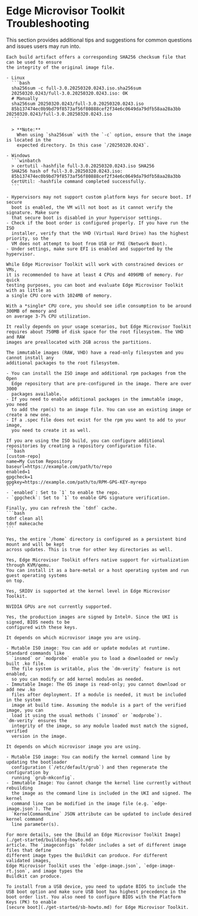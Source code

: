 # Edge Microvisor Toolkit Troubleshooting

This section provides additional tips and suggestions for common questions
and issues users may run into.

````{dropdown} How do I verify the integrity of a microvisor image?
Each build artifact offers a corresponding SHA256 checksum file that can be used to ensure
the integrity of the original image file.

- Linux
  ```bash
  sha256sum -c full-3.0.20250320.0243.iso.sha256sum
  20250320.0243/full-3.0.20250320.0243.iso: OK
  # Manually
  sha256sum 20250320.0243/full-3.0.20250320.0243.iso
  85b137474ec0b9bd79f8573af56f80888cef2f34e6c0649da79dfb58aa28a3bb  20250320.0243/full-3.0.20250320.0243.iso
  ```

  > **Note:**
    When using `sha256sum` with the `-c` option, ensure that the image is located in the
    expected directory. In this case `/20250320.0243`.

- Windows
  ```winbatch
  > certutil -hashfile full-3.0.20250320.0243.iso SHA256
  SHA256 hash of full-3.0.20250320.0243.iso:
  85b137474ec0b9bd79f8573af56f80888cef2f34e6c0649da79dfb58aa28a3bb
  CertUtil: -hashfile command completed successfully.
  ```
````

````{dropdown} Edge Microvisor Toolkit does not boot. I'm trying to run it as a VM.
- Hypervisors may not support custom platform keys for secure boot. If secure
  boot is enabled, the VM will not boot as it cannot verify the signature. Make sure
  that secure boot is disabled in your hypervisor settings.
- Check if the boot order is configured properly. If you have run the ISO
  installer, verify that the VHD (Virtual Hard Drive) has the highest priority, so the
  VM does not attempt to boot from USB or PXE (Network Boot).
- Under settings, make sure EFI is enabled and supported by the hypervisor.
````


````{dropdown} How many CPUs and how much memory should I allocate?
While Edge Microvisor Toolkit will work with constrained devices or VMs,
it is recommended to have at least 4 CPUs and 4096MB of memory. For quick
testing purposes, you can boot and evaluate Edge Microvisor Toolkit with as little as
a single CPU core with 1024MB of memory.
````


````{dropdown} How much CPU and memory does Edge Microvisor Toolkit consume when idle?
With a *single* CPU core, you should see idle consumption to be around 300MB of memory and
on average 3-7% CPU utilization.
````


````{dropdown} How much disk space do I need to allocate for Edge Microvisor Toolkit?
It really depends on your usage scenarios, but Edge Microvisor Toolkit
requires about 750MB of disk space for the root filesystem. The VHD and RAW
images are preallocated with 2GB across the partitions.
````


````{dropdown} How do I install additional rpm packages?
The immutable images (RAW, VHD) have a read-only filesystem and you cannot install any
additional packages to the root filesystem.

- You can install the ISO image and additional rpm packages from the Open
  Edge repository that are pre-configured in the image. There are over 3000
  packages available.
- If you need to enable additional packages in the immutable image, you need
  to add the rpm(s) to an image file. You can use an existing image or create a new one.
- If a .spec file does not exist for the rpm you want to add to your image,
  you need to create it as well.
````


````{dropdown} I have an rpm that is not available in the Open Edge repository, how do I install it?
If you are using the ISO build, you can configure additional
repositories by creating a repository configuration file.
```bash
[custom-repo]
name=My Custom Repository
baseurl=https://example.com/path/to/repo
enabled=1
gpgcheck=1
gpgkey=https://example.com/path/to/RPM-GPG-KEY-myrepo
```
- `enabled`: Set to `1` to enable the repo.
- `gpgcheck`: Set to `1` to enable GPG signature verification.

Finally, you can refresh the `tdnf` cache.
```bash
tdnf clean all
tdnf makecache
```
````


````{dropdown} Will my home directory be saved if I perform an update of Edge Microvisor Toolkit?
Yes, the entire `/home` directory is configured as a persistent bind mount and will be kept
across updates. This is true for other key directories as well.
````


````{dropdown} Is virtualization supported in Edge Microvisor Toolkit?
Yes, Edge Microvisor Toolkit offers native support for virtualization through KVM/qemu.
You can install it as a bare-metal or a host operating system and run guest operating systems
on top.
````


````{dropdown} Is SRIOV supported in Edge Microvisor Toolkit?
Yes, SRIOV is supported at the kernel level in Edge Microvisor Toolkit.
````


````{dropdown} Does Edge Microvisor Toolkit support NVIDIA GPUs?
NVIDIA GPUs are not currently supported.
````


````{dropdown} Are the microvisor images signed?
Yes, the production images are signed by Intel®. Since the UKI is signed, BIOS needs to be
configured with these keys.
````


````{dropdown} How do I add a Kernel module (.ko) file?
It depends on which microvisor image you are using.

- Mutable ISO image: You can add or update modules at runtime. Standard commands like
  `insmod` or `modprobe` enable you to load a downloaded or newly built .ko file.
  The file system is writable, plus the `dm‑verity` feature is not enabled,
  so you can modify or add kernel modules as needed.
- Immutable Image: The OS image is read-only; you cannot download or add new .ko
  files after deployment. If a module is needed, it must be included in the system
  image at build time. Assuming the module is a part of the verified image, you can
  load it using the usual methods (`insmod` or `modprobe`). `dm‑verity` ensures the
  integrity of the image, so any module loaded must match the signed, verified
  version in the image.
````

````{dropdown} How do I change the kernel command line (e.g. Huge Pages)?
It depends on which microvisor image you are using.

- Mutable ISO image: You can modify the kernel command line by updating the bootloader
  configuration (`/etc/default/grub`) and then regenerate the configuration by
  running `grub-mkconfig`.
- Immutable Image: You cannot change the kernel line currently without rebuilding
  the image as the command line is included in the UKI and signed. The kernel
  command line can be modified in the image file (e.g. `edge-image.json`). The
  `KernelCommandLine` JSON attribute can be updated to include desired kernel command
  line parameter(s).
````

````{dropdown} What do the many JSON files in imageconfigs do? Which needs to be modified for the ISO or the immutable OS image?
For more details, see the [Build an Edge Microvisor Toolkit Image](./get-started/building-howto.md)
article. The `imageconfigs` folder includes a set of different image files that define
different image types the Buildkit can produce. For different validated images,
Edge Microvisor Toolkit uses the `edge-image.json`, `edge-image-rt.json`, and image types the
Buildkit can produce.
````

````{dropdown} Which BIOS settings should I change to support Edge Microvisor Toolkit?
To install from a USB device, you need to update BIOS to include the
USB boot option and make sure USB boot has highest precedence in the
boot order list. You also need to configure BIOS with the Platform Keys (PK) to enable
[secure boot](./get-started/sb-howto.md) for Edge Microvisor Toolkit.
````